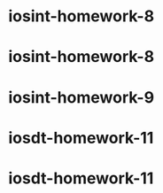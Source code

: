 # iosint-homework-8
# iosint-homework-8
# iosint-homework-9
# iosdt-homework-11
# iosdt-homework-11
